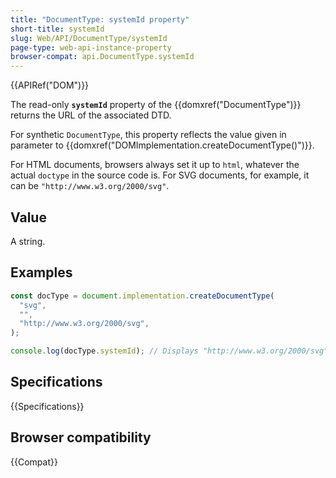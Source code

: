 ```yaml
---
title: "DocumentType: systemId property"
short-title: systemId
slug: Web/API/DocumentType/systemId
page-type: web-api-instance-property
browser-compat: api.DocumentType.systemId
---
```


{{APIRef("DOM")}}

The read-only **`systemId`** property of the {{domxref("DocumentType")}} returns the URL of the associated DTD.

For synthetic `DocumentType`, this property reflects the value given in parameter to {{domxref("DOMImplementation.createDocumentType()")}}.

For HTML documents, browsers always set it up to `html`, whatever the actual `doctype` in the source code is. For SVG documents, for example, it can be `"http://www.w3.org/2000/svg"`.

## Value

A string.

## Examples

```js
const docType = document.implementation.createDocumentType(
  "svg",
  "",
  "http://www.w3.org/2000/svg",
);

console.log(docType.systemId); // Displays "http://www.w3.org/2000/svg"
```

## Specifications

{{Specifications}}

## Browser compatibility

{{Compat}}
